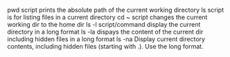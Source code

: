pwd script prints the absolute path of the current working directory
ls script is for listing files in a current directory
cd ~ script changes the current working dir to the home dir
ls -l script/command display the current directory in a long format
ls -la dispays the content of the current dir including hidden files in a long format
ls -na Display current directory contents, including hidden files (starting with .). Use the long format.
